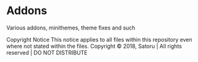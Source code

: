 # Addons
Various addons, minithemes, theme fixes and such

Copyright Notice
This notice applies to all files within this repository even where not stated within the files.
Copyright © 2018, Satoru | All rights reserved | DO NOT DISTRIBUTE